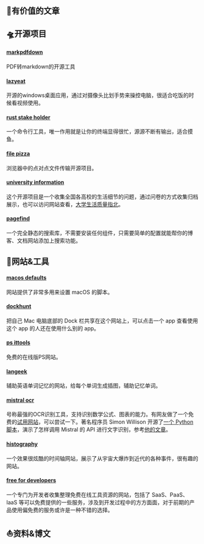## 📜有价值的文章

## 🛸开源项目

#### [markpdfdown](https://github.com/jorben/markpdfdown/blob/master/README_zh.md)
PDF转markdown的开源工具
#### [lazyeat](https://github.com/maplelost/lazyeat)

开源的windows桌面应用，通过对摄像头比划手势来操控电脑，很适合吃饭的时候看视频使用。

#### [rust stake holder](https://github.com/giacomo-b/rust-stakeholder)

一个命令行工具，唯一作用就是让你的终端显得很忙，源源不断有输出，适合摸鱼。

#### [file pizza](https://github.com/kern/filepizza)

浏览器中的点对点文件传输开源项目。

#### [university information](https://github.com/CollegesChat/university-information/)

这个开源项目是一个收集全国各高校的生活细节的问题，通过问卷的方式收集归档展示，也可以访问网站查看，[大学生活质量指北](https://colleges.chat/)。

#### [pagefind](https://github.com/cloudcannon/pagefind)

一个完全静态的搜索库，不需要安装任何组件，只需要简单的配置就能帮你的博客、文档网站添加上搜索功能。

## 🚀网站&工具

#### [macos defaults](https://macos-defaults.com/)

网站提供了非常多用来设置 macOS 的脚本。

#### [dockhunt](https://www.dockhunt.com/)

把自己 Mac 电脑底部的 Dock 栏共享在这个网站上，可以点击一个 app 查看使用这个 app 的人还在使用什么别的 app。

#### [ps ittools](https://ps.ittools.cc/editor/)

免费的在线版PS网站。

#### [langeek](https://dictionary.langeek.co/)

辅助英语单词记忆的网站，给每个单词生成插图，辅助记忆单词。

#### [mistral ocr](https://mistral.ai/news/mistral-ocr)

号称最强的OCR识别工具，支持识别数学公式、图表的能力。有网友做了一个免费的[试用网站](https://mistralocr.net/)，可以尝试一下。著名程序员 Simon Willison 开源了[一个 Python 脚本](https://github.com/simonw/tools/blob/main/python/mistral_ocr.py)，演示了怎样调用 Mistral 的 API 进行文字识别，参考[他的文章](https://simonwillison.net/2025/Mar/7/mistral-ocr/)。

#### [histography](https://histography.io/)

一个效果很炫酷的时间轴网站，展示了从宇宙大爆炸到近代的各种事件，很有趣的网站。

#### [free for developers](https://free-for.dev/#/)

一个专门为开发者收集整理免费在线工具资源的网站，包括了 SaaS、PaaS、IaaS 等可以免费提供的一些服务，涉及到开发过程中的方方面面，对于前期的产品使用偏免费的服务或许是一种不错的选择。

## ⛵资料&博文